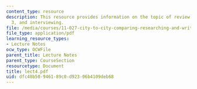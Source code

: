 ```yaml
---
content_type: resource
description: This resource provides information on the topic of review of assignment
  3, and interviewing.
file: /media/courses/11-027-city-to-city-comparing-researching-and-writing-about-cities-spring-2006/dfc48b50946189c0d92306b4109deb68_lect4.pdf
file_type: application/pdf
learning_resource_types:
- Lecture Notes
ocw_type: OCWFile
parent_title: Lecture Notes
parent_type: CourseSection
resourcetype: Document
title: lect4.pdf
uid: dfc48b50-9461-89c0-d923-06b4109deb68
---
```

